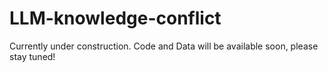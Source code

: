 # LLM-knowledge-conflict
Currently under construction. Code and Data will be available soon, please stay tuned!

